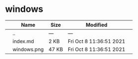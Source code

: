 windows
=======

<table><thead><tr class="header"><th></th><th>Name</th><th>Size</th><th>Modified</th><th></th></tr></thead><tbody><tr class="odd"><td></td><td><span class="goup">..</span></td><td>—</td><td>—</td><td></td></tr><tr class="even"><td></td><td><span class="name">index.md</span></td><td>2 KB</td><td>Fri Oct 8 11:36:51 2021</td><td></td></tr><tr class="odd"><td></td><td><span class="name">windows.png</span></td><td>47 KB</td><td>Fri Oct 8 11:36:51 2021</td><td></td></tr></tbody></table>
